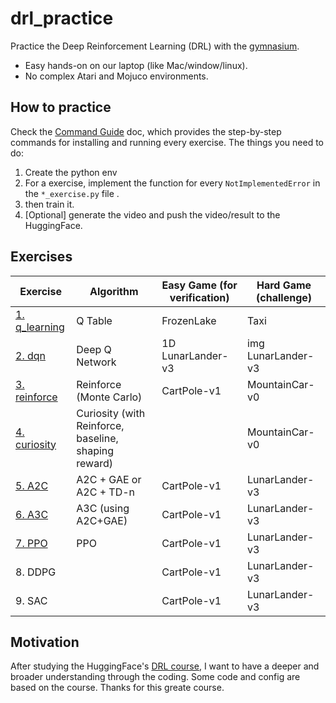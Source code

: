 # drl_practice
Practice the Deep Reinforcement Learning (DRL) with the [gymnasium](https://gymnasium.farama.org/).
- Easy hands-on on our laptop (like Mac/window/linux).
- No complex Atari and Mojuco environments.

## How to practice
Check the [Command Guide](./practice/README.md) doc, which provides the
step-by-step commands for installing and running every exercise.
The things you need to do:
1. Create the python env
2. For a exercise, implement the function for every `NotImplementedError` in the `*_exercise.py` file .
3. then train it.
4. [Optional] generate the video and push the video/result to the HuggingFace.


## Exercises

| Exercise | Algorithm | Easy Game (for verification) | Hard Game (challenge) |
|----------|-----------|-----------|-----------|
| [1. q_learning](./practice/exercise1_q/README.md) | Q Table | FrozenLake | Taxi |
| [2. dqn](./practice/exercise2_dqn/README.md) | Deep Q Network | 1D LunarLander-v3 | img LunarLander-v3 |
| [3. reinforce](./practice/exercise3_reinforce/README.md) | Reinforce (Monte Carlo) | CartPole-v1 | MountainCar-v0 |
| [4. curiosity](./practice/exercise4_curiosity/README.md) | Curiosity (with Reinforce, baseline, shaping reward) | | MountainCar-v0 |
| [5. A2C](./practice/exercise5_a2c/README.md) | A2C + GAE or A2C + TD-n | CartPole-v1 | LunarLander-v3 |
| [6. A3C](./practice/exercise6_a3c/README.md) | A3C (using A2C+GAE) | CartPole-v1 | LunarLander-v3 |
| [7. PPO](./practice/exercise7_ppo/README.md) | PPO | CartPole-v1 | LunarLander-v3 |
| 8. DDPG | | CartPole-v1 | LunarLander-v3 |
| 9. SAC | | CartPole-v1 | LunarLander-v3 |


## Motivation
After studying the HuggingFace's
[DRL course](https://huggingface.co/learn/deep-rl-course/unit0/introduction),
I want to have a deeper and broader understanding through the coding. Some code and config
are based on the course. Thanks for this greate course.
